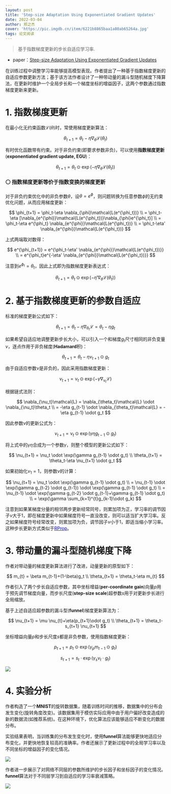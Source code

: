 ```yaml
---
layout: post
title: 'Step-size Adaptation Using Exponentiated Gradient Updates'
date: 2022-03-04
author: 郑之杰
cover: 'https://pic.imgdb.cn/item/6221b8865baa1a80ab65264a.jpg'
tags: 论文阅读
---
```


> 基于指数梯度更新的步长自适应学习率.

- paper：[Step-size Adaptation Using Exponentiated Gradient Updates](https://arxiv.org/abs/2202.00145)

在训练过程中调整学习率能够提高模型表现。作者提出了一种基于指数梯度更新的自适应参数更新方法；基于该方法作者设计了一种带动量的漏斗型随机梯度下降算法，在更新时维护一个全局步长和一个梯度坐标的增益因子，这两个参数通过指数梯度更新来更新。

# 1. 指数梯度更新

在最小化无约束函数$\mathcal{L}(\theta)$时，常使用梯度更新算法：

$$ \theta_{t+1} = \theta_t-\eta \nabla_{\theta}\mathcal{L}(\theta_t) $$

有时优化函数带有约束。对于非负约束(即要求参数非负)，可以使用**指数梯度更新**(**exponentiated gradient update, EGU**)：

$$ \theta_{t+1} = \theta_t \odot \exp(-\eta \nabla_{\theta}\mathcal{L}(\theta_t)) $$

### ⚪ 指数梯度更新等价于指数变换的梯度更新

对于非负约束优化中的非负参数$\theta$，设$\theta = e^{\phi}$，则问题转换为任意参数$\phi$的无约束优化问题，从而应用梯度更新：

$$ \phi_{t+1} = \phi_t-\eta \nabla_{\phi}\mathcal{L(e^{\phi_t})} \\ =  \phi_t-\eta [\nabla_{e^{\phi}}\mathcal{L(e^{\phi_t})}\nabla_{\phi}e^{\phi_t}] \\ =  \phi_t-\eta e^{\phi_t}  \nabla_{e^{\phi}}\mathcal{L(e^{\phi_t})} \\ =  \phi_t-\eta' \nabla_{e^{\phi}}\mathcal{L(e^{\phi_t})} $$

上式两端取对数得：

$$ e^{\phi_{t+1}} = e^{\phi_t-\eta' \nabla_{e^{\phi}}\mathcal{L(e^{\phi_t})}} \\ = e^{\phi_t}e^{-\eta' \nabla_{e^{\phi}}\mathcal{L(e^{\phi_t})}}  $$

注意到$e^{\phi_t}=\theta_t$，因此上式即为指数梯度更新表达式：

$$ \theta_{t+1} = \theta_t \odot \exp(-\eta' \nabla_{\theta}\mathcal{L}(\theta_t)) $$

# 2. 基于指数梯度更新的参数自适应

标准的梯度更新公式如下：

$$ \theta_{t+1} = \theta_t-\eta \nabla_{\theta_t}\mathcal{L} = \theta_t-\eta g_t $$

如果希望自适应地调整更新步长大小，可以引入一个和梯度$g_t$尺寸相同的非负变量$\nu$，逐点作用于非负梯度(**Hadamard**积)：

$$ \theta_{t+1} =  \theta_t-\eta \nu_{t+1} \odot g_t $$

由于自适应参数$\nu$是非负的，因此采用指数梯度更新：

$$ \nu_{t+1} = \nu_t \odot \exp(-\gamma \nabla_{\nu_t}\mathcal{L}) $$

根据链式法则：

$$ \nabla_{\nu_t}\mathcal{L} = \nabla_{\theta_t}\mathcal{L} \odot \nabla_{\nu_t}\theta_t \\ = -\eta g_{t-1} \odot \nabla_{\theta_t}\mathcal{L} = -\eta g_{t-1} \odot g_t $$

因此参数$\nu$的更新公式为：

$$ \nu_{t+1} = \nu_t \odot \exp(\gamma \eta g_{t-1} \odot g_t) $$

将上式中的$\gamma \eta$合成为一个参数$\gamma$，则整个模型的更新公式如下：

$$ \nu_{t+1} = \nu_t \odot \exp(\gamma g_{t-1} \odot g_t)  \\ \theta_{t+1} =  \theta_t-\eta \nu_{t+1} \odot g_t $$

如果初始化$\nu_1=1$，则参数$\nu$的计算：

$$ \nu_{t+1} = \nu_t \odot \exp(\gamma  g_{t-1} \odot g_t) \\ = \nu_{t-1} \odot \exp(\gamma  g_{t-2} \odot g_{t-1}) \odot \exp(\gamma  g_{t-1} \odot g_t) \\ =  \nu_{t-1} \odot \exp(\gamma  g_{t-2} \odot g_{t-1}+\gamma  g_{t-1} \odot g_t) \\ = \exp(\gamma \sum_{k=1}^{t}g_{k-1}\odot g_k)  $$

注意到如果某梯度分量的相邻两步更新经常同号，则累加项为正，学习率的调节因子$\nu$大于$1$，即在梯度更新中如果梯度符号一直没改变，则可以适当扩大学习率。反之如果梯度符号经常改变，则累加项为负，调节因子$\nu$小于$1$，即适当缩小学习率。这种步长更新方式类似于[<font color=Blue>RProp</font>](https://0809zheng.github.io/2020/12/07/rprop.html)。

# 3. 带动量的漏斗型随机梯度下降

作者对带动量的梯度更新算法进行了改进，动量更新的原型如下：

$$ m_{t} = \beta m_{t-1}+(1-\beta)g_t  \\ \theta_{t+1} =  \theta_t-\eta m_{t} $$

作者引入了两个步长自适应参数，其中坐标增益(**per-coordinate gain**)向量$p$用于预先调节梯度向量，而步长尺度(**step-size scale**)超参数$s$用于对更新步长进行全局缩放。

基于上述自适应超参数的漏斗型(**funnel**)梯度更新算法为：

$$ \nu_{t+1} = \mu \nu_{t}+\eta(p_{t+1}\odot g_t) \\ \theta_{t+1} =  \theta_t-s_{t+1} \nu_{t+1} $$

坐标增益向量$p$和步长尺度$s$都是非负参数，使用指数梯度更新：

$$ p_{t+1} = p_t \odot \exp(\gamma_p m_{t-1} \odot g_t) $$

$$ s_{t+1} = s_t \cdot \exp(\gamma_s \nu_t \cdot g_t) $$

![](https://pic.imgdb.cn/item/6221dbcd5baa1a80ab811734.jpg)

# 4. 实验分析

作者构造了一个**MNIST**的旋转数据集，随着训练时间的推移，数据集中的分布会发生变化(旋转角度改变)。该数据集用于模仿实际应用中由于用户偏好改变造成的新的数据流(如推荐系统)。在这种环境下，优化算法应该能够适应不断变化的数据分布。

实验结果表明，当训练集的分布发生变化时，使用**funnel**算法能够更快地适应分布变化，并更快地恢复较高的准确率。作者还展示了更新过程中的全局学习率以及不同坐标的增益因子的变化情况。

![](https://pic.imgdb.cn/item/6221d00a5baa1a80ab770f98.jpg)

作者进一步展示了对网络不同层的参数所维护的步长因子和坐标因子的变化情况。**funnel**算法对于不同层学习到自适应的学习率衰减策略。

![](https://pic.imgdb.cn/item/6221d2435baa1a80ab7966dc.jpg)